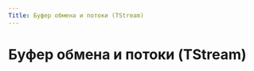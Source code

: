 ```yaml
---
Title: Буфер обмена и потоки (TStream)
---
```



Буфер обмена и потоки (TStream)
===============================
